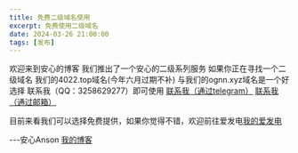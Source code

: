 ```yaml
---
title: 免费二级域名使用
excerpt: 免费使用二级域名
date: 2024-03-26 21:00:00
tags: [发布]
---
```


欢迎来到安心的博客
我们推出了一个安心的二级系列服务
如果你正在寻找一个二级域名
我们的4022.top域名(今年六月过期不补)
与我们的ognn.xyz域名是一个好选择
联系我（QQ：3258629277）即可使用
[联系我（通过telegram）]()
[联系我（通过邮箱）](mailto:anson@ognn.xyz?subject=免费二级域名)

目前来看我们可以选择免费提供，如果你觉得不错，欢迎前往爱发电[我的爱发电](https://afdian.net/a/anxin_anson)

---安心Anson [我的博客](ognn.top)